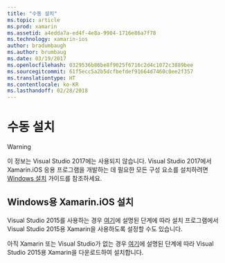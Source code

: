 ```yaml
---
title: "수동 설치"
ms.topic: article
ms.prod: xamarin
ms.assetid: a4edda7a-ed4f-4e8a-9904-1716e86a7f78
ms.technology: xamarin-ios
author: bradumbaugh
ms.author: brumbaug
ms.date: 03/19/2017
ms.openlocfilehash: 0329536b86be8f9025f6716c2d4c1072c3889bee
ms.sourcegitcommit: 61f5ecc5a2b5dcfbefdef91664d7460c0ee2f357
ms.translationtype: HT
ms.contentlocale: ko-KR
ms.lasthandoff: 02/28/2018
---
```

# <a name="manual-installation"></a>수동 설치

> [!WARNING]
> 이 정보는 Visual Studio 2017에는 사용되지 않습니다. Visual Studio 2017에서 Xamarin.iOS 응용 프로그램을 개발하는 데 필요한 모든 구성 요소를 설치하려면 [Windows 설치](~/ios/get-started/installation/windows/index.md#windowsinstallation) 가이드를 참조하세요.

## <a name="install-xamarinios-for-windows"></a>Windows용 Xamarin.iOS 설치

Visual Studio 2015를 사용하는 경우 [여기](https://msdn.microsoft.com/en-us/library/mt488769.aspx#Anchor_4)에 설명된 단계에 따라 설치 프로그램에서 Visual Studio 2015용 Xamarin을 사용하도록 설정할 수도 있습니다.

아직 Xamarin 또는 Visual Studio가 없는 경우 [여기](https://msdn.microsoft.com/en-us/library/mt613162.aspx)에 설명된 단계에 따라 Visual Studio 2015용 Xamarin을 다운로드하여 설치합니다.
